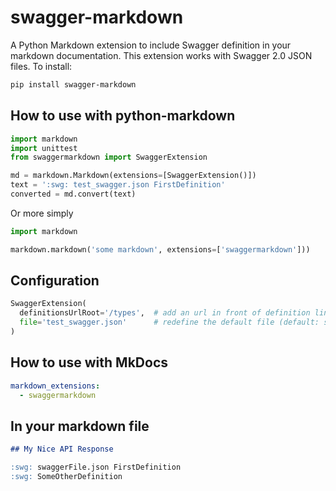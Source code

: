 # swagger-markdown

A Python Markdown extension to include Swagger definition in your markdown documentation.
This extension works with Swagger 2.0 JSON files. To install:


```bash
pip install swagger-markdown
```

## How to use with python-markdown

```python
import markdown
import unittest
from swaggermarkdown import SwaggerExtension

md = markdown.Markdown(extensions=[SwaggerExtension()])
text = ':swg: test_swagger.json FirstDefinition'
converted = md.convert(text)
```

Or more simply

```python
import markdown

markdown.markdown('some markdown', extensions=['swaggermarkdown']))
```

## Configuration

```python
SwaggerExtension(
  definitionsUrlRoot='/types',  # add an url in front of definition links
  file='test_swagger.json'      # redefine the default file (default: swagger.json)
)
```

## How to use with MkDocs

```yaml
markdown_extensions:
  - swaggermarkdown
```

## In your markdown file

```markdown
## My Nice API Response

:swg: swaggerFile.json FirstDefinition
:swg: SomeOtherDefinition
```




